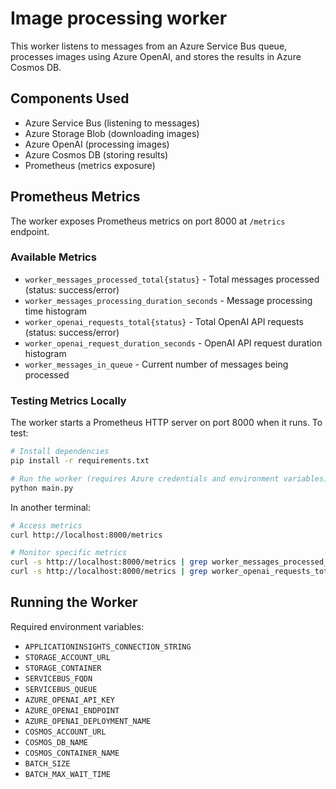 # Image processing worker

This worker listens to messages from an Azure Service Bus queue, processes images using Azure OpenAI, and stores the results in Azure Cosmos DB.

## Components Used
- Azure Service Bus (listening to messages)
- Azure Storage Blob (downloading images)
- Azure OpenAI (processing images)
- Azure Cosmos DB (storing results)
- Prometheus (metrics exposure)

## Prometheus Metrics

The worker exposes Prometheus metrics on port 8000 at `/metrics` endpoint.

### Available Metrics
- `worker_messages_processed_total{status}` - Total messages processed (status: success/error)
- `worker_messages_processing_duration_seconds` - Message processing time histogram
- `worker_openai_requests_total{status}` - Total OpenAI API requests (status: success/error)
- `worker_openai_request_duration_seconds` - OpenAI API request duration histogram
- `worker_messages_in_queue` - Current number of messages being processed

### Testing Metrics Locally

The worker starts a Prometheus HTTP server on port 8000 when it runs. To test:

```bash
# Install dependencies
pip install -r requirements.txt

# Run the worker (requires Azure credentials and environment variables)
python main.py
```

In another terminal:
```bash
# Access metrics
curl http://localhost:8000/metrics

# Monitor specific metrics
curl -s http://localhost:8000/metrics | grep worker_messages_processed_total
curl -s http://localhost:8000/metrics | grep worker_openai_requests_total
```

## Running the Worker

Required environment variables:
- `APPLICATIONINSIGHTS_CONNECTION_STRING`
- `STORAGE_ACCOUNT_URL`
- `STORAGE_CONTAINER`
- `SERVICEBUS_FQDN`
- `SERVICEBUS_QUEUE`
- `AZURE_OPENAI_API_KEY`
- `AZURE_OPENAI_ENDPOINT`
- `AZURE_OPENAI_DEPLOYMENT_NAME`
- `COSMOS_ACCOUNT_URL`
- `COSMOS_DB_NAME`
- `COSMOS_CONTAINER_NAME`
- `BATCH_SIZE`
- `BATCH_MAX_WAIT_TIME`

